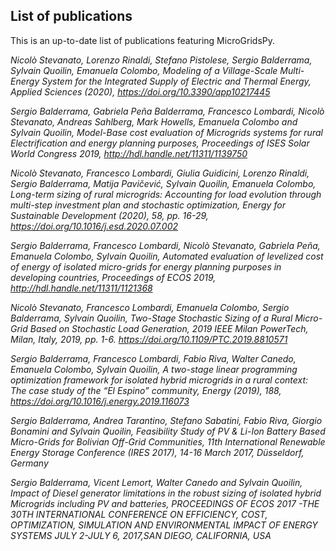 ## List of publications
This is an up-to-date list of publications featuring MicroGridsPy.

*Nicolò Stevanato, Lorenzo Rinaldi, Stefano Pistolese, Sergio Balderrama, Sylvain Quoilin, Emanuela Colombo, Modeling of a Village-Scale Multi-Energy System for the Integrated Supply of Electric and Thermal Energy, Applied Sciences (2020), https://doi.org/10.3390/app10217445*

*Sergio Balderrama, Gabriela Peña Balderrama, Francesco Lombardi, Nicolò Stevanato, Andreas Sahlberg, Mark Howells, Emanuela Colombo and Sylvain Quoilin, Model-Base cost evaluation of Microgrids systems for rural Electrification and energy planning purposes, Proceedings of ISES Solar World Congress 2019, http://hdl.handle.net/11311/1139750*

*Nicolò Stevanato, Francesco Lombardi, Giulia Guidicini, Lorenzo Rinaldi, Sergio Balderrama, Matija Pavičević, Sylvain Quoilin, Emanuela Colombo, Long-term sizing of rural microgrids: Accounting for load evolution through multi-step investment plan and stochastic optimization, Energy for Sustainable Development (2020), 58, pp. 16-29, https://doi.org/10.1016/j.esd.2020.07.002*

*Sergio Balderrama, Francesco Lombardi, Nicolò Stevanato, Gabriela Peña, Emanuela Colombo, Sylvain Quoilin,
Automated evaluation of levelized cost of energy of isolated micro-grids for energy planning purposes in developing countries, 
Proceedings of ECOS 2019, 	http://hdl.handle.net/11311/1121368*

*Nicolò Stevanato, Francesco Lombardi, Emanuela Colombo, Sergio Balderrama, Sylvain Quoilin, 
Two-Stage Stochastic Sizing of a Rural Micro-Grid Based on Stochastic Load Generation, 
2019 IEEE Milan PowerTech, Milan, Italy, 2019, pp. 1-6. https://doi.org/10.1109/PTC.2019.8810571*

*Sergio Balderrama, Francesco Lombardi, Fabio Riva, Walter Canedo, Emanuela Colombo, Sylvain Quoilin, A two-stage linear programming optimization framework for isolated
hybrid microgrids in a rural context: The case study of the “El Espino”
community, Energy (2019), 188, https://doi.org/10.1016/j.energy.2019.116073*

*Sergio Balderrama, Andrea Tarantino, Stefano Sabatini, Fabio Riva, Giorgio Bonamini and Sylvain Quoilin, Feasibility Study of PV & Li-Ion Battery Based Micro-Grids for Bolivian Off-Grid Communities, 11th International Renewable Energy Storage Conference (IRES 2017), 14-16 March 2017, Düsseldorf, Germany*

*Sergio Balderrama, Vicent Lemort, Walter Canedo and Sylvain Quoilin, Impact of Diesel generator limitations in the robust sizing of isolated hybrid Microgrids including PV and batteries, PROCEEDINGS OF ECOS 2017 -THE 30TH INTERNATIONAL CONFERENCE ON EFFICIENCY, COST, OPTIMIZATION, SIMULATION AND ENVIRONMENTAL IMPACT OF ENERGY SYSTEMS JULY 2-JULY 6, 2017,SAN DIEGO, CALIFORNIA, USA*




